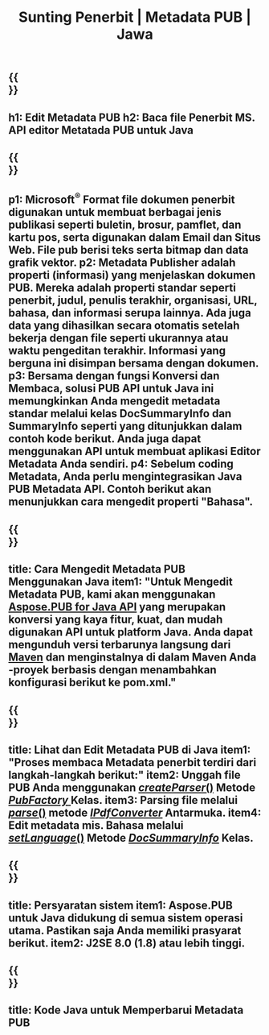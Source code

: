 ﻿---
translation: true
template: /_templates/metadata-java.md
title: Sunting Penerbit | Metadata PUB | Jawa
description: Baca file Publisher Metadata menggunakan PUB Java API Solution lintas platform. Java API lokal memberi Anda akses ke properti SummaryInfo dan DocSummaryInfo.
url: /java/metadata/pub/
metakeywords: edit metadata pub java, metadata file pub java, editor metadata penerbit java, baca metadata file pub java, baca metadata pub java
family: pub
platformtag: java
feature: metadata
aliases: /java/metadata/
---

{{<section banner>}}
---
h1: Edit Metadata PUB
h2: Baca file Penerbit MS. API editor Metatada PUB untuk Java
---

{{<section overview>}}
---
p1: Microsoft<sup>®</sup> Format file dokumen penerbit digunakan untuk membuat berbagai jenis publikasi seperti buletin, brosur, pamflet, dan kartu pos, serta digunakan dalam Email dan Situs Web. File pub berisi teks serta bitmap dan data grafik vektor.
p2: Metadata Publisher adalah properti (informasi) yang menjelaskan dokumen PUB. Mereka adalah properti standar seperti penerbit, judul, penulis terakhir, organisasi, URL, bahasa, dan informasi serupa lainnya. Ada juga data yang dihasilkan secara otomatis setelah bekerja dengan file seperti ukurannya atau waktu pengeditan terakhir. Informasi yang berguna ini disimpan bersama dengan dokumen.
p3: Bersama dengan fungsi Konversi dan Membaca, solusi PUB API untuk Java ini memungkinkan Anda mengedit metadata standar melalui kelas DocSummaryInfo dan SummaryInfo seperti yang ditunjukkan dalam contoh kode berikut. Anda juga dapat menggunakan API untuk membuat aplikasi Editor Metadata Anda sendiri.
p4: Sebelum coding Metadata, Anda perlu mengintegrasikan Java PUB Metadata API. Contoh berikut akan menunjukkan cara mengedit properti "Bahasa".
---

{{<section widget>}}
---
title: Cara Mengedit Metadata PUB Menggunakan Java
item1: "Untuk Mengedit Metadata PUB, kami akan menggunakan [Aspose.PUB for Java API](https://products.aspose.com/pub/java) yang merupakan konversi yang kaya fitur, kuat, dan mudah digunakan API untuk platform Java. Anda dapat mengunduh versi terbarunya langsung dari [Maven](https://repository.aspose.com/webapp/#/artifacts/browse/tree/General/repo/com/aspose/aspose-pub) dan menginstalnya di dalam Maven Anda -proyek berbasis dengan menambahkan konfigurasi berikut ke pom.xml."
---

{{<section feature1>}}
---
title: Lihat dan Edit Metadata PUB di Java
item1: "Proses membaca Metadata penerbit terdiri dari langkah-langkah berikut:"
item2: Unggah file PUB Anda menggunakan [*createParser*()](https://reference.aspose.com/pub/java/com.aspose.pub/PubFactory#createParser-java.lang.String-) Metode [*PubFactory* ](https://reference.aspose.com/pub/Java/com.aspose.pub/PubFactory) Kelas.
item3: Parsing file melalui [*parse*()](https://reference.aspose.com/pub/java/com.aspose.pub/IPubParser#parse--) metode [*IPdfConverter*](https://reference.aspose.com/pub/java/com.aspose.pub/IPubParser) Antarmuka.
item4: Edit metadata mis. Bahasa melalui [*setLanguage*()](https://reference.aspose.com/pub/java/com.aspose.pub/DocSummaryInfo#setLanguage-java.lang.String-) Metode [*DocSummaryInfo*](https://reference.aspose.com/pub/java/com.aspose.pub/DocSummaryInfo) Kelas.
---

{{<section feature2>}}
---
title: Persyaratan sistem
item1: Aspose.PUB untuk Java didukung di semua sistem operasi utama. Pastikan saja Anda memiliki prasyarat berikut.
item2: J2SE 8.0 (1.8) atau lebih tinggi.
---

{{<section codeexample>}}
---
title: Kode Java untuk Memperbarui Metadata PUB
---